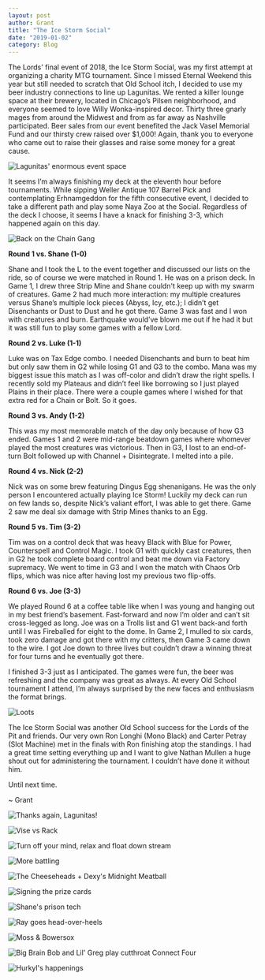 ```yaml
---
layout: post
author: Grant
title: "The Ice Storm Social"
date: "2019-01-02"
category: Blog
---
```


The Lords' final event of 2018, the Ice Storm Social, was my first attempt at organizing a charity MTG tournament. Since I missed Eternal Weekend this year but still needed to scratch that Old School itch, I decided to use my beer industry connections to line up Lagunitas. We rented a killer lounge space at their brewery, located in Chicago’s Pilsen neighborhood, and everyone seemed to love Willy Wonka-inspired decor. Thirty three gnarly mages from around the Midwest and from as far away as Nashville participated. Beer sales from our event benefited the Jack Vasel Memorial Fund and our thirsty crew raised over $1,000! Again, thank you to everyone who came out to raise their glasses and raise some money for a great cause.

![*Lagunitas' enormous event space*](/assets/images/2019/01/IMG-4939.jpg)

It seems I’m always finishing my deck at the eleventh hour before tournaments. While sipping Weller Antique 107 Barrel Pick and contemplating Erhnamgeddon for the fifth consecutive event, I decided to take a different path and play some Naya Zoo at the Social. Regardless of the deck I choose, it seems I have a knack for finishing 3-3, which happened again on this day.

![*Back on the Chain Gang*](/assets/images/2019/01/FullSizeRender.jpg)

**Round 1 vs. Shane (1-0)**

Shane and I took the L to the event together and discussed our lists on the ride, so of course we were matched in Round 1. He was on a prison deck. In Game 1, I drew three Strip Mine and Shane couldn't keep up with my swarm of creatures. Game 2 had much more interaction: my multiple creatures versus Shane’s multiple lock pieces (Abyss, Icy, etc.); I didn’t get Disenchants or Dust to Dust and he got there. Game 3 was fast and I won with creatures and burn. Earthquake would’ve blown me out if he had it but it was still fun to play some games with a fellow Lord.

**Round 2 vs. Luke (1-1)**

Luke was on Tax Edge combo. I needed Disenchants and burn to beat him but only saw them in G2 while losing G1 and G3 to the combo. Mana was my biggest issue this match as I was off-color and didn’t draw the right spells. I recently sold my Plateaus and didn’t feel like borrowing so I just played Plains in their place. There were a couple games where I wished for that extra red for a Chain or Bolt. So it goes.

**Round 3 vs. Andy (1-2)**

This was my most memorable match of the day only because of how G3 ended. Games 1 and 2 were mid-range beatdown games where whomever played the most creatures was victorious. Then in G3, I lost to an end-of-turn Bolt followed up with Channel + Disintegrate. I melted into a pile.

**Round 4 vs. Nick (2-2)**

Nick was on some brew featuring Dingus Egg shenanigans. He was the only person I encountered actually playing Ice Storm! Luckily my deck can run on few lands so, despite Nick’s valiant effort, I was able to get there. Game 2 saw me deal six damage with Strip Mines thanks to an Egg.

**Round 5 vs. Tim (3-2)**

Tim was on a control deck that was heavy Black with Blue for Power, Counterspell and Control Magic. I took G1 with quickly cast creatures, then in G2 he took complete board control and beat me down via Factory supremacy. We went to time in G3 and I won the match with Chaos Orb flips, which was nice after having lost my previous two flip-offs.

**Round 6 vs. Joe (3-3)**

We played Round 6 at a coffee table like when I was young and hanging out in my best friend’s basement. Fast-forward and now I’m older and can’t sit cross-legged as long. Joe was on a Trolls list and G1 went back-and forth until I was Fireballed for eight to the dome. In Game 2, I mulled to six cards, took zero damage and got there with my critters, then Game 3 came down to the wire. I got Joe down to three lives but couldn’t draw a winning threat for four turns and he eventually got there.

I finished 3-3 just as I anticipated. The games were fun, the beer was refreshing and the company was great as always. At every Old School tournament I attend, I’m always surprised by the new faces and enthusiasm the format brings.

![*Loots*](/assets/images/2019/01/Ice_Storm_Social_Prize_Support.jpg)

The Ice Storm Social was another Old School success for the Lords of the Pit and friends. Our very own Ron Longhi (Mono Black) and Carter Petray (Slot Machine) met in the finals with Ron finishing atop the standings. I had a great time setting everything up and I want to give Nathan Mullen a huge shout out for administering the tournament. I couldn’t have done it without him.

Until next time.

~ Grant

![*Thanks again, Lagunitas!*](/assets/images/2019/01/IMG-4935.JPG.png)

![*Vise vs Rack*](/assets/images/2019/01/IMG_20181215_150315_872.jpg)

![*Turn off your mind, relax and float down stream*](/assets/images/2019/01/20181215_180804.jpg)

![*More battling*](/assets/images/2019/01/IMG_20181215_144212_408.jpg)

![*The Cheeseheads + Dexy's Midnight Meatball*](/assets/images/2019/01/image0.jpg)

![*Signing the prize cards*](/assets/images/2019/01/IMG-4893.jpg)

![*Shane's prison tech*](/assets/images/2019/01/Capture.png)

![*Ray goes head-over-heels*](/assets/images/2019/01/20181215_175603.jpg)

![*Moss & Bowersox*](/assets/images/2019/01/IMG_0326.jpeg)

![*Big Brain Bob and Lil' Greg play cutthroat Connect Four*](/assets/images/2019/01/IMG_20181215_135734.jpg)

![*Hurkyl's happenings*](/assets/images/2019/01/MVIMG_20181215_165833.jpg)
